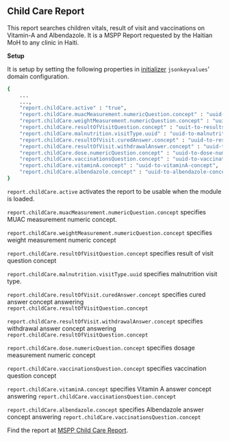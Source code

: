 ## Child Care Report
This report searches children vitals, result of visit and vaccinations on Vitamin-A and Albendazole. It is a MSPP Report requested by the Haitian MoH to any clinic in Haiti.

**Setup**

It is setup by setting the following properties in [initializer](https://github.com/mekomsolutions/openmrs-module-initializer) `jsonkeyvalues`' domain configuration. 

```bash
{
    ...
    ...,
    "report.childCare.active" : "true",
    "report.childCare.muacMeasurement.numericQuestion.concept" : "uuid-to-muac-measurement-numeric-concept",
    "report.childCare.weightMeasurement.numericQuestion.concept" : "uuid-to-weight-measurement-numeric-concept",
    "report.childCare.resultOfVisitQuestion.concept" : "uuit-to-results-of-visit-question-concept",
    "report.childCare.malnutrition.visitType.uuid" : "uuid-to-malnutrition-visit-type",
    "report.childCare.resultOfVisit.curedAnswer.concept" : "uuid-to-resultOfVisit-curedAnswer-concept",
    "report.childCare.resultOfVisit.withdrawalAnswer.concept" : "uuid-to-resultOfVisit-withdrawalAnswer-concept",
    "report.childCare.dose.numericQuestion.concept" : "uuid-to-dose-numericQuestion-concept",
    "report.childCare.vaccinationsQuestion.concept" : "uuid-to-vaccinationsQuestion-concept",
    "report.childCare.vitaminA.concept" : "uuid-to-vitaminA-concept",
    "report.childCare.albendazole.concept" : "uuid-to-albendazole-concept"
}
```
`report.childCare.active` activates the report to be usable when the module is loaded.

`report.childCare.muacMeasurement.numericQuestion.concept` specifies MUAC measurement numeric concept. 

`report.childCare.weightMeasurement.numericQuestion.concept` specifies weight measurement numeric concept

`report.childCare.resultOfVisitQuestion.concept` specifies result of visit question concept

`report.childCare.malnutrition.visitType.uuid` specifies malnutrition visit type.

`report.childCare.resultOfVisit.curedAnswer.concept` specifies cured answer concept answering `report.childCare.resultOfVisitQuestion.concept`

`report.childCare.resultOfVisit.withdrawalAnswer.concept` specifies withdrawal answer concept answering `report.childCare.resultOfVisitQuestion.concept` 

`report.childCare.dose.numericQuestion.concept` specifies dosage measurement numeric concept

`report.childCare.vaccinationsQuestion.concept`  specifies vaccination question concept

`report.childCare.vitaminA.concept` specifies Vitamin A answer concept answering `report.childCare.vaccinationsQuestion.concept`

`report.childCare.albendazole.concept` specifies Albendazole answer concept answering `report.childCare.vaccinationsQuestion.concept`

Find the report at [MSPP Child Care Report](https://docs.google.com/spreadsheets/d/13A3gBRwi45-YwnArNsDgQB4EPVwsTswp/edit#gid=134070428).